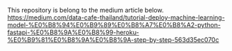 This repository is belong to the medium article below.
https://medium.com/data-cafe-thailand/tutorial-deploy-machine-learning-model-%E0%B8%94%E0%B9%89%E0%B8%A7%E0%B8%A2-python-fastapi-%E0%B8%9A%E0%B8%99-heroku-%E0%B9%81%E0%B8%9A%E0%B8%9A-step-by-step-563d35ec070c